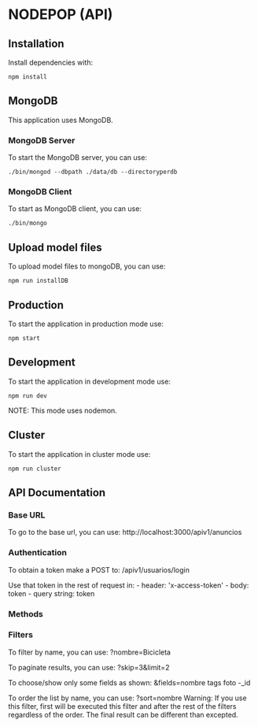 # NODEPOP (API)

## Installation

Install dependencies with:

```shell
npm install
```

## MongoDB

This application uses MongoDB.

### MongoDB Server

To start the MongoDB server, you can use:

```
./bin/mongod --dbpath ./data/db --directoryperdb
```

### MongoDB Client

To start as MongoDB client, you can use:

```
./bin/mongo
```


## Upload model files

To upload model files to mongoDB, you can use:

```shell
npm run installDB
```

## Production

To start the application in production mode use:

```shell
npm start
```

## Development

To start the application in development mode use:

```shell
npm run dev
```

NOTE: This mode uses nodemon.


## Cluster

To start the application in cluster mode use:

```shell
npm run cluster
```


## API Documentation

### Base URL
To go to the base url, you can use:
http://localhost:3000/apiv1/anuncios


### Authentication

To obtain a token make a POST to: /apiv1/usuarios/login

Use that token in the rest of request in:
    - header: 'x-access-token'
    - body: token
    - query string: token

### Methods


### Filters

To filter by name, you can use:
?nombre=Bicicleta

To paginate results, you can use:
?skip=3&limit=2

To choose/show only some fields as shown:
&fields=nombre tags foto -_id

To order the list by name, you can use:
?sort=nombre
Warning: If you use this filter, first will be executed this filter and after the rest of the filters regardless of the order. The final result can be different than excepted.